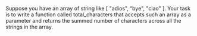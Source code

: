 Suppose you have an array of string like [ "adios", “bye", "ciao" ]. 
Your task is to write a function called total_characters that accepts such an array as a parameter and returns 
the summed number of characters across all the strings in the array.
